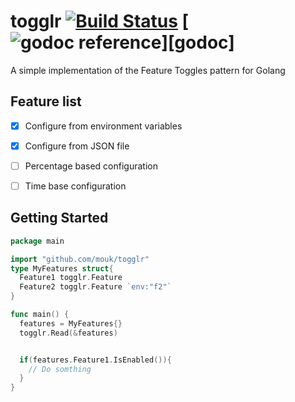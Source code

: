 # togglr [![Build Status](https://travis-ci.org/mouk/togglr.svg?branch=master)](https://travis-ci.org/mouk/togglr)&nbsp;[![godoc reference](https://godoc.org/github.com/mouk/togglr?status.png)][godoc]
A simple implementation of the Feature Toggles pattern for Golang


## Feature list
- [X] Configure from environment variables
- [X] Configure from JSON file
- [ ] Percentage based configuration
- [ ] Time base configuration


## Getting Started

~~~ go
package main

import "github.com/mouk/togglr"
type MyFeatures struct{
  Feature1 togglr.Feature
  Feature2 togglr.Feature `env:"f2"`
}

func main() {
  features = MyFeatures{}
  togglr.Read(&features)


  if(features.Feature1.IsEnabled()){
    // Do somthing
  }
}
~~~
